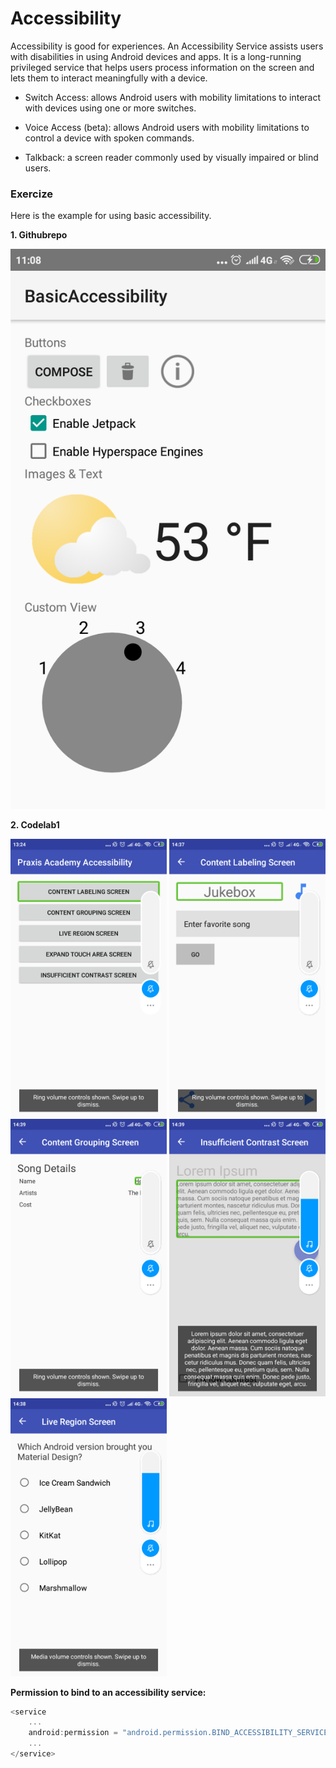 # Accessibility
Accessibility is good for experiences. An Accessibility Service assists users with disabilities in using Android devices and apps. It is a long-running privileged service that helps users process information on the screen and lets them to interact meaningfully with a device.

- Switch Access: allows Android users with mobility limitations to interact with devices using one or more switches.

- Voice Access (beta): allows Android users with mobility limitations to control a device with spoken commands.
    
- Talkback: a screen reader commonly used by visually impaired or blind users.

### Exercize

Here is the example for using basic accessibility. 

**1. Githubrepo**

<img src="images/example_repo.png" weight="250">

**2. Codelab1**

<img src="images/codelab1.png" width="250">

<img src="images/codelab1_1.png" width="250">

<img src="images/codelab1_2.png" width="250">

<img src="images/codelab1_3.png" width="250">

<img src="images/codelab1_4.png" width="250">



**Permission to bind to an accessibility service:**
```dart
<service
    ...
    android:permission = "android.permission.BIND_ACCESSIBILITY_SERVICE">
    ...             
</service>
```


